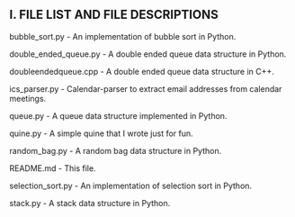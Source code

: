 I. FILE LIST AND FILE DESCRIPTIONS
----------------------------------

bubble_sort.py - An implementation of bubble sort in Python.

double_ended_queue.py - A double ended queue data structure in Python.

doubleendedqueue.cpp - A double ended queue data structure in C++.

ics_parser.py - Calendar-parser to extract email addresses from calendar meetings.

queue.py - A queue data structure implemented in Python.

quine.py - A simple quine that I wrote just for fun.

random_bag.py - A random bag data structure in Python.

README.md - This file.

selection_sort.py - An implementation of selection sort in Python.

stack.py - A stack data structure in Python.